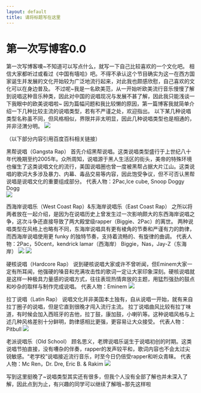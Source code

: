 ```yaml
---
layout: default
title: 请将标题写在这里
---
```


# 第一次写博客0.0

第一次写博客噢~不知道可以写点什么，就写一下自己比较喜欢的一个文化吧。
相信大家都听过或看过《中国有嘻哈》吧。不得不承认这个节目确实为这一在西方国家诞生并发展的文化开始较为广泛地流行起来，对此我也颇感欣慰，自己喜欢的文化可以在身边普及。
不过呢~我是一名欧美范，从一开始听欧美流行音乐慢慢了解到说唱这种音乐种类，因此对中国的说唱现况与发展不甚了解，因此我只能浅谈一下我眼中的欧美说唱啦~
因为篇幅问题和我比较懒的原因，第一篇博客我就简单介绍一下几种比较主流的说唱类型，若有不严谨之处，欢迎指出。
以下某几种说唱类型名称虽不同，但风格相似，界限并非太明显，因此几种说唱类型也是相通的，并非泾渭分明。
![](images/kdot.jpg)

（以下部分内容引用百度百科相关链接）

黑帮说唱（Gangsta Rap）
首先介绍黑帮说唱。这类说唱类型盛行于上世纪八十年代晚期至约2005年。众所周知，说唱源于黑人生活区的街头，美帝的特殊环境也催生了这类说唱文化的流行，美国说唱圈也曾一度被黑帮占据大片江山。这类说唱的歌词大多涉及暴力、内幕、毒品交易等内容，因此饱受争议，但不可否认黑帮说唱是说唱文化的重要组成部分。
代表人物：2Pac,Ice cube, Snoop Doggy Dogg	
![](images/Snoop.jpg)

西海岸说唱乐（West Coast Rap）&东海岸说唱乐（East Coast Rap）
之所以将两者放在一起介绍，是因为在说唱历史上曾发生过一次影响颇大的东西海岸说唱之争，这次斗争还直接导致了两大殿堂级rapper（Biggie、2Pac）的离世。 两种说唱类型在风格上也略有不同，东海岸说唱具有更有棱角的节奏和严谨有力的韵律，而西海岸说唱使用更 funky 的独特节奏，支持着流畅的、有旋律的曲调。
代表人物：2Pac，50cent，kendrick lamar（西海岸）
          Biggie，Nas，Jay-Z（东海岸）
![](images/2Pac.jpg)
![](images/Biggie.jpg)

硬核说唱（Hardcore Rap）
说到硬核说唱大家或许不曾听闻，但Eminem大家一定有所耳闻，他强硬的嗓音和充满攻击性的歌词一定让大家印象深刻。硬核说唱就是这样一种极具力量感的说唱方式，往往表现热情奔放的主题，用猛烈强劲的鼓点和吵杂的取样与制作完成说唱。
代表人物：Eminem
![](images/EM.jpg)

拉丁说唱（Latin Rap）
说唱文化并非美国本土独有，自从说唱一开始，就有来自拉丁圈子的说唱，但是它直到很晚才闯入流行主流。 拉丁说唱曲风比较有拉丁味道，有时候会加入西班牙的吉他，拉丁鼓，康加鼓，小喇叭等。这种说唱风格与上述几种风格差别十分鲜明，韵律感相比更强，更容易让大众接受。
代表人物：Pitbull
![](images/Pitbull.jpg)

老派说唱乐（Old School）
顾名思义，老牌说唱乐诞生于说唱初创的时期。这类说唱节拍直接，没有嘈杂的伴奏，rapper的发声较平和，歌词内容也不会太过尖锐敏感。“老学校”说唱接近流行音乐，时至今日仍倍受rapper和听众青睐。
代表人物：Mc Ren，Dr. Dre, Eric B. & Rakim
![](images/DRE.jpg)

写到这里挺晚了~说唱类型其实还有很多，但我个人没有全部了解也并未深入了解，因此点到为止，有兴趣的同学可以继续了解哦~那先这样啦
